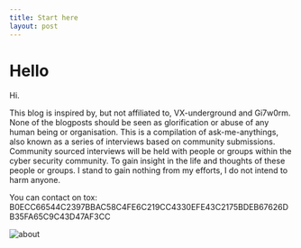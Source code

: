 ```yaml
---
title: Start here
layout: post
---
```


# Hello
Hi.

This blog is inspired by, but not affiliated to, VX-underground and Gi7w0rm. 
None of the blogposts should be seen as glorification or abuse of any human being or organisation. 
This is a compilation of ask-me-anythings, also known as a series of interviews based on community submissions. 
Community sourced interviews will be held with people or groups within the cyber security community. 
To gain insight in the life and thoughts of these people or groups.
I stand to gain nothing from my efforts, I do not intend to harm anyone.

You can contact on tox: B0ECC66544C2397BBAC58C4FE6C219CC4330EFE43C2175BDEB67626DB35FA65C9C43D47AF3CC


![about](https://user-images.githubusercontent.com/114692599/193136201-fde37498-0286-4b15-8ee1-b75074ad960c.png)
